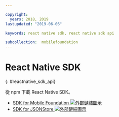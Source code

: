 ```yaml
---

copyright:
  years: 2018, 2019
lastupdated: "2019-06-06"

keywords: react native sdk, react native sdk api

subcollection:  mobilefoundation
---
```


#	React Native SDK
{: #reactnative_sdk_api}

從 npm 下載 React Native SDK。

* [SDK for Mobile Foundation ![外部鏈結圖示](../../icons/launch-glyph.svg "外部鏈結圖示")](https://www.npmjs.com/package/react-native-ibm-mobilefirst)
* [SDK for JSONStore ![外部鏈結圖示](../../icons/launch-glyph.svg "外部鏈結圖示")](https://www.npmjs.com/package/react-native-mobilefirst-jsonstore)
